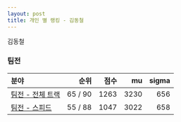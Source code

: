 ```yaml
---
layout: post
title: 개인 별 랭킹 - 김동철
---
```


김동철


### 팀전

| 분야 | 순위 | 점수 | mu | sigma |
|:---|---:|---:|---:|---:|
| [팀전 - 전체 트랙](../team-full) | 65 / 90 | 1263 | 3230 | 656 |
| [팀전 - 스피드](../team-speed) | 55 / 88 | 1047 | 3022 | 658 |
